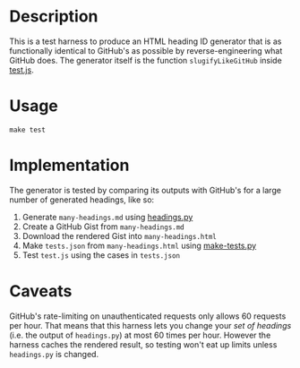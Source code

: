 # Description

This is a test harness to produce an HTML heading ID generator that is as functionally identical to GitHub's as possible by reverse-engineering what GitHub does. The generator itself is the function `slugifyLikeGitHub` inside [test.js](./test.js).

# Usage

    make test

# Implementation

The generator is tested by comparing its outputs with GitHub's for a large number of generated headings, like so:

1. Generate `many-headings.md` using [headings.py](./headings.py)
2. Create a GitHub Gist from `many-headings.md`
3. Download the rendered Gist into `many-headings.html`
3. Make `tests.json` from `many-headings.html` using [make-tests.py](./make-tests.py)
4. Test `test.js` using the cases in `tests.json`

# Caveats

GitHub's rate-limiting on unauthenticated requests only allows 60 requests per hour. That means that this harness lets you change your *set of headings* (i.e. the output of `headings.py`) at most 60 times per hour. However the harness caches the rendered result, so testing won't eat up limits unless `headings.py` is changed.
